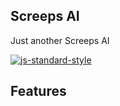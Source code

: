 
## Screeps AI

Just another Screeps AI

[![js-standard-style](https://cdn.rawgit.com/standard/standard/master/badge.svg)](http://standardjs.com)

## Features
